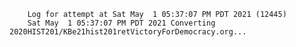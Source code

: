         Log for attempt at Sat May  1 05:37:07 PM PDT 2021 (12445)
        Sat May  1 05:37:07 PM PDT 2021 Converting 2020HIST201/KBe21hist201retVictoryForDemocracy.org...

